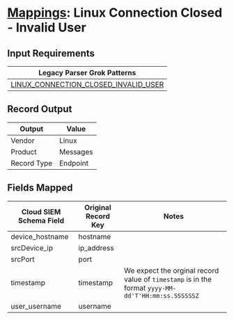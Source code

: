 # [Mappings](README.md): Linux Connection Closed - Invalid User

## Input Requirements

|Legacy Parser Grok Patterns|
|-------------|
|[LINUX_CONNECTION_CLOSED_INVALID_USER](../legacy_parsers/LINUX_CONNECTION_CLOSED_INVALID_USER.md)|

## Record Output

|Output|Value|
|------|-----|
|Vendor|Linux|
|Product|Messages|
|Record Type|Endpoint|

## Fields Mapped

|Cloud SIEM Schema Field|Original Record Key|Notes|
|-----------------------|-------------------|-----|
|device_hostname|hostname||
|srcDevice_ip|ip_address||
|srcPort|port||
|timestamp|timestamp|We expect the orginal record value of `timestamp` is in the format `yyyy-MM-dd'T'HH:mm:ss.SSSSSSZ`|
|user_username|username||

